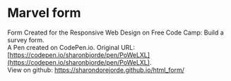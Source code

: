 # Marvel form
Form Created for the Responsive Web Design on Free Code Camp: Build a survey form.
<br>
A Pen created on CodePen.io. Original URL: [https://codepen.io/sharonbjorde/pen/PoWeLXL](https://codepen.io/sharonbjorde/pen/PoWeLXL).
<br>
View on github: https://sharondorejorde.github.io/html_form/


